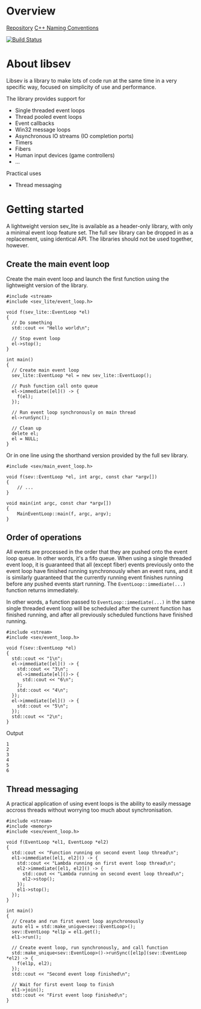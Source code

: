 <!-- TITLE: libsev -->
<!-- SUBTITLE: Simple Event Loop -->

# Overview
[Repository](https://github.com/libsev/libsev)
[C++ Naming Conventions](/cpp/naming-conventions)

[![Build Status](https://travis-ci.org/libsev/libsev.svg?branch=develop)](https://travis-ci.org/libsev/libsev)

# About libsev
Libsev is a library to make lots of code run at the same time in a very specific way, focused on simplicity of use and performance.

The library provides support for
* Single threaded event loops
* Thread pooled event loops
* Event callbacks
* Win32 message loops
* Asynchronous IO streams (IO completion ports)
* Timers
* Fibers
* Human input devices (game controllers)
* ...

Practical uses
* Thread messaging
# Getting started
A lightweight version sev_lite is available as a header-only library, with only a minimal event loop feature set. The full sev library can be dropped in as a replacement, using identical API. The libraries should not be used together, however.
## Create the main event loop
Create the main event loop and launch the first function using the lightweight version of the library.
```c_cpp
#include <stream>
#include <sev_lite/event_loop.h>

void f(sev_lite::EventLoop *el)
{
  // Do something
  std::cout << "Hello world\n";
  
  // Stop event loop
  el->stop();
}

int main()
{
  // Create main event loop
  sev_lite::EventLoop *el = new sev_lite::EventLoop();
  
  // Push function call onto queue
  el->immediate([el]() -> {
    f(el);
  });
  
  // Run event loop synchronously on main thread
  el->runSync();
  
  // Clean up
  delete el;
  el = NULL;
}
```
Or in one line using the shorthand version provided by the full sev library.
```c_cpp
#include <sev/main_event_loop.h>

void f(sev::EventLoop *el, int argc, const char *argv[])
{
	// ...
}

void main(int argc, const char *argv[])
{
	MainEventLoop::main(f, argc, argv);
}
```
## Order of operations
All events are processed in the order that they are pushed onto the event loop queue. In other words, it's a fifo queue. When using a single threaded event loop, it is guaranteed that all (except fiber) events previously onto the event loop have finished running synchronously when an event runs, and it is similarly guaranteed that the currently running event finishes running before any pushed events start running. The `EventLoop::immediate(...)` function returns immediately.

In other words, a function passed to `EventLoop::immediate(...)` in the same single threaded event loop will be scheduled after the current function has finished running, and after all previously scheduled functions have finished running.

```c_cpp
#include <stream>
#include <sev/event_loop.h>

void f(sev::EventLoop *el)
{
  std::cout << "1\n";
  el->immediate([el]() -> {
    std::cout << "3\n";
    el->immediate[el]()-> {
      std::cout << "6\n";
    };
    std::cout << "4\n";
  });
  el->immediate([el]() -> {
    std::cout << "5\n";
  });
  std::cout << "2\n";
}
```
Output

```text
1
2
3
4
5
6
```

## Thread messaging
A practical application of using event loops is the ability to easily message accross threads without worrying too much about synchronisation.
```c_cpp
#include <stream>
#include <memory>
#include <sev/event_loop.h>

void f(EventLoop *el1, EventLoop *el2)
{
  std::cout << "Function running on second event loop thread\n";
  el1->immediate([el1, el2]() -> {
    std::cout << "Lambda running on first event loop thread\n";
    el2->immediate([el1, el2]() -> {
      std::cout << "Lambda running on second event loop thread\n";
      el2->stop();
    });
    el1->stop();
  });
}

int main()
{
  // Create and run first event loop asynchronously
  auto el1 = std::make_unique<sev::EventLoop>();
  sev::EventLoop *el1p = el1.get();
  el1->run();
  
  // Create event loop, run synchronously, and call function
  std::make_unique<sev::EventLoop>()->runSync([el1p](sev::EventLoop *el2) -> {
    f(el1p, el2);
  });
  std::cout << "Second event loop finished\n";
  
  // Wait for first event loop to finish
  el1->join();
  std::cout << "First event loop finished\n";
}
```
